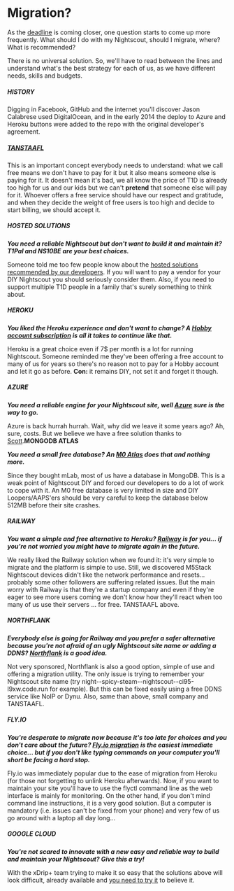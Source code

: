 # Migration?

As the [deadline](https://blog.heroku.com/next-chapter) is coming closer, one question starts to come up more frequently. What should I do with my Nightscout, should I migrate, where? What is recommended?

There is no universal solution. So, we'll have to read between the lines and understand what's the best strategy for each of us, as we have different needs, skills and budgets.

##### **HISTORY**

Digging in Facebook, GitHub and the internet you'll discover Jason Calabrese used DigitalOcean, and in the early 2014 the deploy to Azure and Heroku buttons were added to the repo with the original developer's agreement.

##### **[TANSTAAFL](https://en.wiktionary.org/wiki/TANSTAAFL)**

This is an important concept everybody needs to understand: what we call free means we don't have to pay for it but it also means someone else is paying for it. It doesn't mean it's bad, we all know the price of T1D is already too high for us and our kids but we can't **pretend** that someone else will pay for it. Whoever offers a free service should have our respect and gratitude, and when they decide the weight of free users is too high and decide to start billing, we should accept it.

##### **HOSTED SOLUTIONS**

***You need a reliable Nightscout but don't want to build it and maintain it? T1Pal and NS10BE are your best choices.***

Someone told me too few people know about the [hosted solutions recommended by our developers](https://nightscout.github.io/#nightscout-as-a-service). If you will want to pay a vendor for your DIY Nightscout you should seriously consider them. Also, if you need to support multiple T1D people in a family that's surely something to think about.

##### **HEROKU**

***You liked the Heroku experience and don't want to change? A [Hobby account subscription](../hobbyplan) is all it takes to continue like that.***

Heroku is a great choice even if 7$ per month is a lot for running Nightscout. Someone reminded me they've been offering a free account to many of us for years so there's no reason not to pay for a Hobby account and let it go as before. **Con:** it remains DIY, not set it and forget it though.

##### **AZURE**

***You need a reliable engine for your Nightscout site, well [Azure](../../azure/migrate) sure is the way to go.***

Azure is back hurrah hurrah. Wait, why did we leave it some years ago? Ah, sure, costs. But we believe we have a free solution thanks to [Scott](https://www.youtube.com/watch?v=EDADrteGBnY).**MONGODB ATLAS**

***You need a small free database? An [M0 Atlas](../../mongodb/atlas) does that and nothing more.***

Since they bought mLab, most of us have a database in MongoDB. This is a weak point of Nightscout DIY and forced our developers to do a lot of work to cope with it. An M0 free database is very limited in size and DIY Loopers/AAPS'ers should be very careful to keep the database below 512MB before their site crashes.

##### **RAILWAY**

***You want a simple and free alternative to Heroku? [Railway](../../railway/migration) is for you... if you're not worried you might have to migrate again in the future.***

We really liked the Railway solution when we found it: it's very simple to migrate and the platform is simple to use. Still, we discovered M5Stack Nightscout devices didn't like the network performance and resets... probably some other followers are suffering related issues. But the main worry with Railway is that they're a startup company and even if they're eager to see more users coming we don't know how they'll react when too many of us use their servers ... for free. TANSTAAFL above.

##### **NORTHFLANK**

***Everybody else is going for Railway and you prefer a safer alternative because you're not afraid of an ugly Nightscout site name or adding a DDNS? [Northflank](../../northflank/migrate) is a good idea.***

Not very sponsored, Northflank is also a good option, simple of use and offering a migration utility. The only issue is trying to remember your Nightscout site name (try night--spicy-steam--nightscout--ci95-l9xw.code.run for example). But this can be fixed easily using a free DDNS service like NoIP or Dynu. Also, same than above, small company and TANSTAAFL.

##### **FLY.IO**

***You're desperate to migrate now because it's too late for choices and you don't care about the future? [Fly.io migration](../../fly.io/migrate) is the easiest immediate choice... but if you don't like typing commands on your computer you'll short be facing a hard stop.***

Fly.io was immediately popular due to the ease of migration from Heroku (for those not forgetting to unlink Heroku afterwards). Now, if you want to maintain your site you'll have to use the flyctl command line as the web interface is mainly for monitoring. On the other hand, if you don't mind command line instructions, it is a very good solution. But a computer is mandatory (i.e. issues can't be fixed from your phone) and very few of us go around with a laptop all day long...

##### **GOOGLE CLOUD**

***You're not scared to innovate with a new easy and reliable way to build and maintain your Nightscout? Give this a try!***

With the xDrip+ team trying to make it so easy that the solutions above will look difficult, already available and [you need to try it](https://navid200.github.io/xDrip/docs/Nightscout/GoogleCloud) to believe it. 

